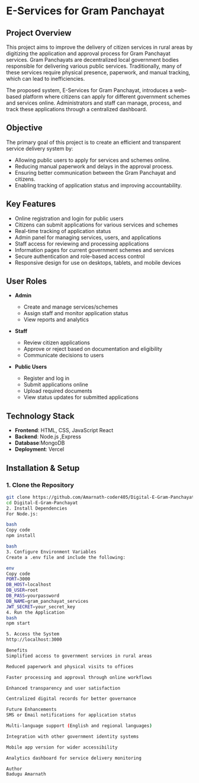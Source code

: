 # E-Services for Gram Panchayat

## Project Overview

This project aims to improve the delivery of citizen services in rural areas by digitizing the application and approval process for Gram Panchayat services. Gram Panchayats are decentralized local government bodies responsible for delivering various public services. Traditionally, many of these services require physical presence, paperwork, and manual tracking, which can lead to inefficiencies.

The proposed system, E-Services for Gram Panchayat, introduces a web-based platform where citizens can apply for different government schemes and services online. Administrators and staff can manage, process, and track these applications through a centralized dashboard.

## Objective

The primary goal of this project is to create an efficient and transparent service delivery system by:

- Allowing public users to apply for services and schemes online.
- Reducing manual paperwork and delays in the approval process.
- Ensuring better communication between the Gram Panchayat and citizens.
- Enabling tracking of application status and improving accountability.

## Key Features

- Online registration and login for public users
- Citizens can submit applications for various services and schemes
- Real-time tracking of application status
- Admin panel for managing services, users, and applications
- Staff access for reviewing and processing applications
- Information pages for current government schemes and services
- Secure authentication and role-based access control
- Responsive design for use on desktops, tablets, and mobile devices

## User Roles

- **Admin**
  - Create and manage services/schemes
  - Assign staff and monitor application status
  - View reports and analytics

- **Staff**
  - Review citizen applications
  - Approve or reject based on documentation and eligibility
  - Communicate decisions to users

- **Public Users**
  - Register and log in
  - Submit applications online
  - Upload required documents
  - View status updates for submitted applications

## Technology Stack

- **Frontend**: HTML, CSS, JavaScript React
- **Backend**: Node.js ,Express 
- **Database**:MongoDB
- **Deployment**: Vercel
## Installation & Setup

### 1. Clone the Repository

```bash
git clone https://github.com/Amarnath-coder405/Digital-E-Gram-Panchayat.git
cd Digital-E-Gram-Panchayat
2. Install Dependencies
For Node.js:

bash
Copy code
npm install

bash
3. Configure Environment Variables
Create a .env file and include the following:

env
Copy code
PORT=3000
DB_HOST=localhost
DB_USER=root
DB_PASS=yourpassword
DB_NAME=gram_panchayat_services
JWT_SECRET=your_secret_key
4. Run the Application
bash
npm start

5. Access the System
http://localhost:3000

Benefits
Simplified access to government services in rural areas

Reduced paperwork and physical visits to offices

Faster processing and approval through online workflows

Enhanced transparency and user satisfaction

Centralized digital records for better governance

Future Enhancements
SMS or Email notifications for application status

Multi-language support (English and regional languages)

Integration with other government identity systems

Mobile app version for wider accessibility

Analytics dashboard for service delivery monitoring

Author
Badugu Amarnath
